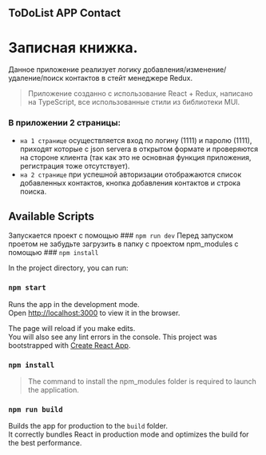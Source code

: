 ## ToDoList APP Contact

Записная книжка.
=======
Данное приложение реализует логику добавления/изменение/удаление/поиск контактов в стейт менеджере Redux.
> Приложение созданно с использование React + Redux, написано на TypeScript, все использованные стили из библиотеки MUI.
### В приложении 2 страницы:
* `на 1 странице` осуществляется вход по логину (1111) и паролю (1111), приходят которые с json servera в открытом формате 
и проверяются на стороне клиента (так как это не основная функция приложения, регистрация тоже отсутствует).
* `на 2 странице` при успешной авторизации отображаются список добавленных контактов, кнопка добавления контактов и строка поиска.

## Available Scripts

Запускается проект с помощью ### `npm run dev`
Перед запуском проетом не забудьте загрузить в папку с проектом npm_modules с помощью ### `npm install`


In the project directory, you can run:

### `npm start`

Runs the app in the development mode.<br />
Open [http://localhost:3000](http://localhost:3000) to view it in the browser.

The page will reload if you make edits.<br />
You will also see any lint errors in the console.
This project was bootstrapped with [Create React App](https://github.com/facebook/create-react-app).

### `npm install`

> The command to install the npm_modules folder is required to launch the application.

### `npm run build`

Builds the app for production to the `build` folder.<br />
It correctly bundles React in production mode and optimizes the build for the best performance.
